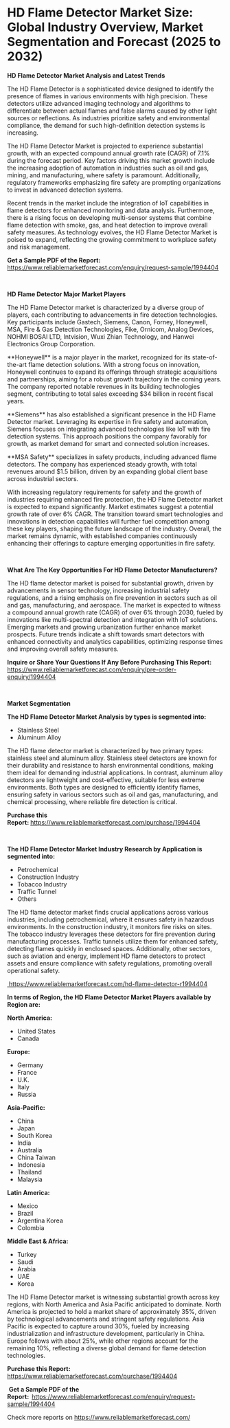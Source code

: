 <p><h1>HD Flame Detector Market Size: Global Industry Overview, Market Segmentation and Forecast (2025 to 2032)</h1></p><p><strong>HD Flame Detector Market Analysis and Latest Trends</strong></p>
<p><p>The HD Flame Detector is a sophisticated device designed to identify the presence of flames in various environments with high precision. These detectors utilize advanced imaging technology and algorithms to differentiate between actual flames and false alarms caused by other light sources or reflections. As industries prioritize safety and environmental compliance, the demand for such high-definition detection systems is increasing.</p><p>The HD Flame Detector Market is projected to experience substantial growth, with an expected compound annual growth rate (CAGR) of 7.1% during the forecast period. Key factors driving this market growth include the increasing adoption of automation in industries such as oil and gas, mining, and manufacturing, where safety is paramount. Additionally, regulatory frameworks emphasizing fire safety are prompting organizations to invest in advanced detection systems.</p><p>Recent trends in the market include the integration of IoT capabilities in flame detectors for enhanced monitoring and data analysis. Furthermore, there is a rising focus on developing multi-sensor systems that combine flame detection with smoke, gas, and heat detection to improve overall safety measures. As technology evolves, the HD Flame Detector Market is poised to expand, reflecting the growing commitment to workplace safety and risk management.</p></p>
<p><strong>Get a Sample PDF of the Report:&nbsp;</strong> <a href="https://www.reliablemarketforecast.com/enquiry/request-sample/1994404?utm_campaign=2314&utm_medium=2&utm_source=Github&utm_content=ia&utm_term=02032025&utm_id=hd-flame-detector">https://www.reliablemarketforecast.com/enquiry/request-sample/1994404</a></p>
<p>&nbsp;</p>
<p><strong>HD Flame Detector Major Market Players</strong></p>
<p><p>The HD Flame Detector market is characterized by a diverse group of players, each contributing to advancements in fire detection technologies. Key participants include Gastech, Siemens, Canon, Forney, Honeywell, MSA, Fire & Gas Detection Technologies, Fike, Ornicom, Analog Devices, NOHMI BOSAI LTD, Intvision, Wuxi Zhian Technology, and Hanwei Electronics Group Corporation.</p><p>**Honeywell** is a major player in the market, recognized for its state-of-the-art flame detection solutions. With a strong focus on innovation, Honeywell continues to expand its offerings through strategic acquisitions and partnerships, aiming for a robust growth trajectory in the coming years. The company reported notable revenues in its building technologies segment, contributing to total sales exceeding $34 billion in recent fiscal years.</p><p>**Siemens** has also established a significant presence in the HD Flame Detector market. Leveraging its expertise in fire safety and automation, Siemens focuses on integrating advanced technologies like IoT with fire detection systems. This approach positions the company favorably for growth, as market demand for smart and connected solution increases.</p><p>**MSA Safety** specializes in safety products, including advanced flame detectors. The company has experienced steady growth, with total revenues around $1.5 billion, driven by an expanding global client base across industrial sectors.</p><p>With increasing regulatory requirements for safety and the growth of industries requiring enhanced fire protection, the HD Flame Detector market is expected to expand significantly. Market estimates suggest a potential growth rate of over 6% CAGR. The transition toward smart technologies and innovations in detection capabilities will further fuel competition among these key players, shaping the future landscape of the industry. Overall, the market remains dynamic, with established companies continuously enhancing their offerings to capture emerging opportunities in fire safety.</p></p>
<p>&nbsp;</p>
<p><strong>What Are The Key Opportunities For HD Flame Detector Manufacturers?</strong></p>
<p><p>The HD flame detector market is poised for substantial growth, driven by advancements in sensor technology, increasing industrial safety regulations, and a rising emphasis on fire prevention in sectors such as oil and gas, manufacturing, and aerospace. The market is expected to witness a compound annual growth rate (CAGR) of over 6% through 2030, fueled by innovations like multi-spectral detection and integration with IoT solutions. Emerging markets and growing urbanization further enhance market prospects. Future trends indicate a shift towards smart detectors with enhanced connectivity and analytics capabilities, optimizing response times and improving overall safety measures.</p></p>
<p><strong>Inquire or Share Your Questions If Any Before Purchasing This Report:</strong> <a href="https://www.reliablemarketforecast.com/enquiry/pre-order-enquiry/1994404?utm_campaign=2314&utm_medium=2&utm_source=Github&utm_content=ia&utm_term=02032025&utm_id=hd-flame-detector">https://www.reliablemarketforecast.com/enquiry/pre-order-enquiry/1994404</a></p>
<p>&nbsp;</p>
<p><strong>Market Segmentation</strong></p>
<p><strong>The HD Flame Detector Market Analysis by types is segmented into:</strong></p>
<p><ul><li>Stainless Steel</li><li>Aluminum Alloy</li></ul></p>
<p><p>The HD flame detector market is characterized by two primary types: stainless steel and aluminum alloy. Stainless steel detectors are known for their durability and resistance to harsh environmental conditions, making them ideal for demanding industrial applications. In contrast, aluminum alloy detectors are lightweight and cost-effective, suitable for less extreme environments. Both types are designed to efficiently identify flames, ensuring safety in various sectors such as oil and gas, manufacturing, and chemical processing, where reliable fire detection is critical.</p></p>
<p><strong>Purchase this Report:&nbsp;</strong><a href="https://www.reliablemarketforecast.com/purchase/1994404?utm_campaign=2314&utm_medium=2&utm_source=Github&utm_content=ia&utm_term=02032025&utm_id=hd-flame-detector">https://www.reliablemarketforecast.com/purchase/1994404</a></p>
<p>&nbsp;</p>
<p><strong>The HD Flame Detector Market Industry Research by Application is segmented into:</strong></p>
<p><ul><li>Petrochemical</li><li>Construction Industry</li><li>Tobacco Industry</li><li>Traffic Tunnel</li><li>Others</li></ul></p>
<p><p>The HD flame detector market finds crucial applications across various industries, including petrochemical, where it ensures safety in hazardous environments. In the construction industry, it monitors fire risks on sites. The tobacco industry leverages these detectors for fire prevention during manufacturing processes. Traffic tunnels utilize them for enhanced safety, detecting flames quickly in enclosed spaces. Additionally, other sectors, such as aviation and energy, implement HD flame detectors to protect assets and ensure compliance with safety regulations, promoting overall operational safety.</p></p>
<p><a href="https://www.reliablemarketforecast.com/hd-flame-detector-r1994404?utm_campaign=2314&utm_medium=2&utm_source=Github&utm_content=ia&utm_term=02032025&utm_id=hd-flame-detector">&nbsp;https://www.reliablemarketforecast.com/hd-flame-detector-r1994404</a></p>
<p><strong>In terms of Region, the HD Flame Detector Market Players available by Region are:</strong></p>
<p>
    <p> <strong> North America: </strong>
        <ul>
            <li>United States</li>
            <li>Canada</li>
        </ul>
        </p> 
    <p> <strong> Europe: </strong>
        <ul>
            <li>Germany</li>
            <li>France</li>
            <li>U.K.</li>
            <li>Italy</li>
            <li>Russia</li>
        </ul>
        </p> 
    <p> <strong> Asia-Pacific: </strong>
        <ul>
            <li>China</li>
            <li>Japan</li>
            <li>South Korea</li>
            <li>India</li>
            <li>Australia</li>
            <li>China Taiwan</li>
            <li>Indonesia</li>
            <li>Thailand</li>
            <li>Malaysia</li>
        </ul>
        </p> 
    <p> <strong> Latin America: </strong>
        <ul>
            <li>Mexico</li>
            <li>Brazil</li>
            <li>Argentina Korea</li>
            <li>Colombia</li>
        </ul>
        </p> 
    <p> <strong> Middle East & Africa: </strong>
        <ul>
            <li>Turkey</li>
            <li>Saudi</li>
            <li>Arabia</li>
            <li>UAE</li>
            <li>Korea</li>
        </ul>
    </p>
    </p>
<p><p>The HD Flame Detector market is witnessing substantial growth across key regions, with North America and Asia Pacific anticipated to dominate. North America is projected to hold a market share of approximately 35%, driven by technological advancements and stringent safety regulations. Asia Pacific is expected to capture around 30%, fueled by increasing industrialization and infrastructure development, particularly in China. Europe follows with about 25%, while other regions account for the remaining 10%, reflecting a diverse global demand for flame detection technologies.</p></p>
<p><strong>Purchase this Report: </strong><a href="https://www.reliablemarketforecast.com/purchase/1994404?utm_campaign=2314&utm_medium=2&utm_source=Github&utm_content=ia&utm_term=02032025&utm_id=hd-flame-detector">https://www.reliablemarketforecast.com/purchase/1994404</a></p>
<p>&nbsp;<strong>Get a Sample PDF of the Report:&nbsp;&nbsp;</strong><a href="https://www.reliablemarketforecast.com/enquiry/request-sample/1994404?utm_campaign=2314&utm_medium=2&utm_source=Github&utm_content=ia&utm_term=02032025&utm_id=hd-flame-detector">https://www.reliablemarketforecast.com/enquiry/request-sample/1994404</a></p>
<p><strong></strong></p>
<p>Check more reports on <a href="https://www.reliablemarketforecast.com/?utm_campaign=2314&utm_medium=2&utm_source=Github&utm_content=ia&utm_term=02032025&utm_id=hd-flame-detector">https://www.reliablemarketforecast.com/</a></p>
